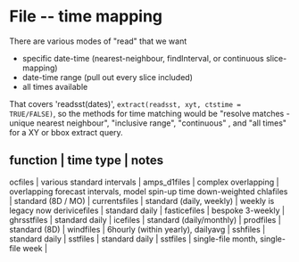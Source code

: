 # File -- time mapping

There are various modes of "read" that we want

- specific date-time (nearest-neighbour, findInterval, or continuous slice-mapping)
- date-time range (pull out every slice included)
- all times available

That covers 'readsst(dates)', `extract(readsst, xyt, ctstime = TRUE/FALSE)`, so the methods for time matching would be "resolve matches - unique nearest neighbour", "inclusive range", "continuous" , and "all times" for a XY or bbox extract query. 

function | time type  | notes
------------------------------------
ocfiles | various standard intervals | 
amps_d1files | complex overlapping | overlapping forecast intervals, model spin-up time down-weighted
chlafiles | standard (8D / MO) | 
currentsfiles | standard (daily, weekly) | weekly is legacy now
derivicefiles | standard daily | 
fasticefiles | bespoke 3-weekly | 
ghrsstfiles | standard daily |
icefiles | standard (daily/monthly) |
prodfiles | standard (8D) | 
windfiles | 6hourly (within yearly), dailyavg | 
sshfiles | standard daily | 
sstfiles | standard daily |
sstfiles | single-file month, single-file week |
